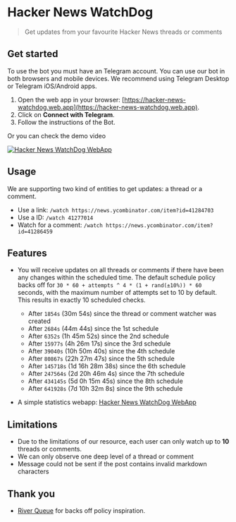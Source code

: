 # Hacker News WatchDog

> Get updates from your favourite Hacker News threads or comments

## Get started

To use the bot you must have an Telegram account. You can use our bot in both browsers and mobile devices. We recommend using Telegram Desktop or Telegram iOS/Android apps.

1. Open the web app in your browser: [https://hacker-news-watchdog.web.app](https://hacker-news-watchdog.web.app).
2. Click on **Connect with Telegram**.
3. Follow the instructions of the Bot.

Or you can check the demo video

[![Hacker News WatchDog WebApp](https://assets.kanthorlabs.com/hackernewswatchdog/placeholder.jpg)](https://assets.kanthorlabs.com/hackernewswatchdog/demo.mp4)

## Usage

We are supporting two kind of entities to get updates: a thread or a comment.

- Use a link: `/watch https://news.ycombinator.com/item?id=41284703`
- Use a ID: `/watch 41277014`
- Watch for a comment: `/watch https://news.ycombinator.com/item?id=41286459`

## Features

- You will receive updates on all threads or comments if there have been any changes within the scheduled time. The default schedule policy backs off for `30 * 60 + attempts ^ 4 * (1 + rand(±10%)) * 60` seconds, with the maximum number of attempts set to 10 by default. This results in exactly 10 scheduled checks.

  - After `1854s` (30m 54s) since the thread or comment watcher was created
  - After `2684s` (44m 44s) since the 1st schedule
  - After `6352s` (1h 45m 52s) since the 2nd schedule
  - After `15977s` (4h 26m 17s) since the 3rd schedule
  - After `39040s` (10h 50m 40s) since the 4th schedule
  - After `80867s` (22h 27m 47s) since the 5th schedule
  - After `145718s` (1d 16h 28m 38s) since the 6th schedule
  - After `247564s` (2d 20h 46m 4s) since the 7th schedule
  - After `434145s` (5d 0h 15m 45s) since the 8th schedule
  - After `641928s` (7d 10h 32m 8s) since the 9th schedule

- A simple statistics webapp: [Hacker News WatchDog WebApp](https://hacker-news-watchdog.web.app)

## Limitations

- Due to the limitations of our resource, each user can only watch up to **10** threads or comments.
- We can only observe one deep level of a thread or comment
- Message could not be sent if the post contains invalid markdown characters

## Thank you

- [River Queue](https://github.com/riverqueue/river) for backs off policy inspiration.
